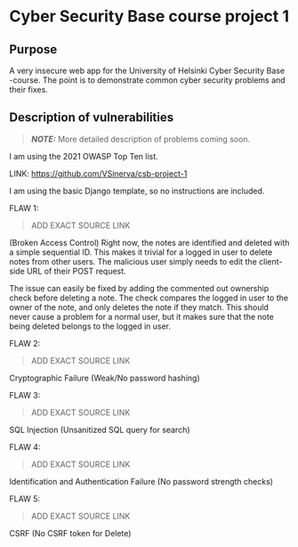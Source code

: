# Cyber Security Base course project 1

## Purpose

A very insecure web app for the University of Helsinki Cyber Security Base -course.
The point is to demonstrate common cyber security problems and their fixes.

## Description of vulnerabilities

> **_NOTE:_** More detailed description of problems coming soon.

I am using the 2021 OWASP Top Ten list.

LINK: https://github.com/VSinerva/csb-project-1

I am using the basic Django template, so no instructions are included.

FLAW 1:
> ADD EXACT SOURCE LINK

(Broken Access Control) Right now, the notes are identified and deleted with a simple sequential ID.
This makes it trivial for a logged in user to delete notes from other users.
The malicious user simply needs to edit the client-side URL of their POST request.

The issue can easily be fixed by adding the commented out ownership check before deleting a note.
The check compares the logged in user to the owner of the note, and only deletes the note if they match.
This should never cause a problem for a normal user, but it makes sure that the note being deleted
belongs to the logged in user.

FLAW 2:
> ADD EXACT SOURCE LINK

Cryptographic Failure (Weak/No password hashing)

FLAW 3:
> ADD EXACT SOURCE LINK

SQL Injection (Unsanitized SQL query for search)

FLAW 4:
> ADD EXACT SOURCE LINK

Identification and Authentication Failure (No password strength checks)

FLAW 5:
> ADD EXACT SOURCE LINK

CSRF (No CSRF token for Delete)
